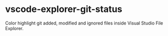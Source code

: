 # vscode-explorer-git-status
Color highlight git added, modified and ignored files inside Visual Studio File Explorer.
